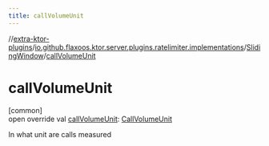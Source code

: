 ```yaml
---
title: callVolumeUnit
---
```


//[extra-ktor-plugins](../../../index.md)/[io.github.flaxoos.ktor.server.plugins.ratelimiter.implementations](../index.md)/[SlidingWindow](index.md)/[callVolumeUnit](call-volume-unit.md)

# callVolumeUnit

[common]\
open override
val [callVolumeUnit](call-volume-unit.md): [CallVolumeUnit](../../io.github.flaxoos.ktor.server.plugins.ratelimiter/-call-volume-unit/index.md)

In what unit are calls measured




